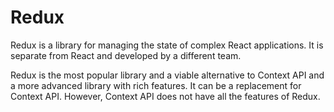 # Redux

Redux is a library for managing the state of complex React applications. It is separate from React and developed by a different team.

Redux is the most popular library and a viable alternative to Context API and a more advanced library with rich features. It can be a replacement for Context API. However, Context API does not have all the features of Redux.
